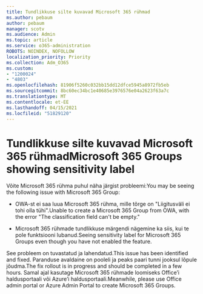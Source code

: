 ```yaml
---
title: Tundlikkuse silte kuvavad Microsoft 365 rühmad
ms.author: pebaum
author: pebaum
manager: scotv
ms.audience: Admin
ms.topic: article
ms.service: o365-administration
ROBOTS: NOINDEX, NOFOLLOW
localization_priority: Priority
ms.collection: Adm_O365
ms.custom:
- "1200024"
- "4803"
ms.openlocfilehash: 81906f5260c032bb15dd12dfce5945a8972fb5eb
ms.sourcegitcommit: 8bc60ec34bc1e40685e3976576e04a2623f63a7c
ms.translationtype: MT
ms.contentlocale: et-EE
ms.lasthandoff: 04/15/2021
ms.locfileid: "51829120"
---
```

# <a name="microsoft-365-groups-showing-sensitivity-label"></a><span data-ttu-id="8cc5f-102">Tundlikkuse silte kuvavad Microsoft 365 rühmad</span><span class="sxs-lookup"><span data-stu-id="8cc5f-102">Microsoft 365 Groups showing sensitivity label</span></span>

<span data-ttu-id="8cc5f-103">Võite Microsoft 365 rühma puhul näha järgist probleemi:</span><span class="sxs-lookup"><span data-stu-id="8cc5f-103">You may be seeing the following issue with Microsoft 365 Group:</span></span>

- <span data-ttu-id="8cc5f-104">OWA-st ei saa luua Microsoft 365 rühma, mille tõrge on "Liigitusväli ei tohi olla tühi".</span><span class="sxs-lookup"><span data-stu-id="8cc5f-104">Unable to create a Microsoft 365 Group from OWA, with the error "The classification field can't be empty."</span></span>

- <span data-ttu-id="8cc5f-105">Microsoft 365 rühmade tundlikkuse märgendi nägemine ka siis, kui te pole funktsiooni lubanud.</span><span class="sxs-lookup"><span data-stu-id="8cc5f-105">Seeing sensitivity label for Microsoft 365 Groups even though you have not enabled the feature.</span></span>

<span data-ttu-id="8cc5f-106">See probleem on tuvastatud ja lahendatud.</span><span class="sxs-lookup"><span data-stu-id="8cc5f-106">This issue has been identified and fixed.</span></span> <span data-ttu-id="8cc5f-107">Paranduse avaldaine on pooleli ja peaks paari tunni jooksul lõpule jõudma.</span><span class="sxs-lookup"><span data-stu-id="8cc5f-107">The fix rollout is in progress and should be completed in a few hours.</span></span> <span data-ttu-id="8cc5f-108">Samal ajal kasutage Microsoft 365 rühmade loomiseks Office’i haldusportaali või Azure’i haldusportaali.</span><span class="sxs-lookup"><span data-stu-id="8cc5f-108">Meanwhile, please use Office admin portal or Azure Admin Portal to create Microsoft 365 Groups.</span></span>  
